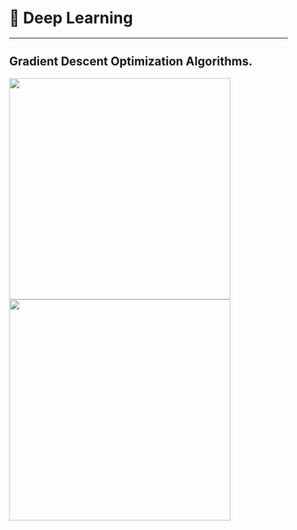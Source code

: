 # 🧠 Deep Learning<br>
---------------------
## Gradient Descent Optimization Algorithms.
<p align="left">
  <kbd>
  <img width="400" height="400" src="https://ruder.io/content/images/2016/09/contours_evaluation_optimizers.gif">
    <img width="400" height="400" src="https://ruder.io/content/images/2016/09/saddle_point_evaluation_optimizers.gif">
  </kbd>  
</p>
